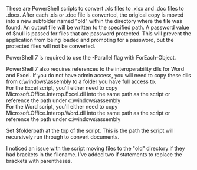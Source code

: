 These are PowerShell scripts to convert .xls files to .xlsx and .doc files to .docx. After each .xls or .doc file is converted, the origical copy is moved into a new subfolder named "old" within the directory where the file was found. An output file will be written to the specified path. A password value of $null is passed for files that are password protected. This will prevent the application from being loaded and prompting for a password, but the protected files will not be converted.

PowerShell 7 is required to use the -Parallel flag with ForEach-Object.

PowerShell 7 also requires references to the interoperability dlls for Word and Excel. If you do not have admin access, you will need to copy these dlls from c:\windows\assembly to a folder you have full access to.<br/>
For the Excel script, you'll either need to copy Microsoft.Office.Interop.Excel.dll into the same path as the script or reference the path under c:\windows\assembly<br/>
For the Word script, you'll either need to copy Microsoft.Office.Interop.Word.dll into the same path as the script or reference the path under c:\windows\assembly

Set $folderpath at the top of the script. This is the path the script will recursively run through to convert documents.

I noticed an issue with the script moving files to the "old" directory if they had brackets in the filename. I've added two if statements to replace the brackets with parentheses.
